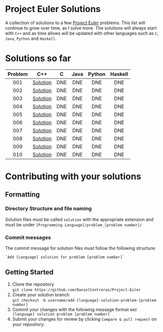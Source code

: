# Project Euler Solutions

A collection of solutions to a few [Project Euler](https://projecteuler.net/) problems. This list will continue to grow over time, as I solve more. The solutions will always start with `C++` and as time allows will be updated with other languages such as `C`, `Java`, `Python` and `Haskell`. 

# Solutions so far

| Problem | C++                                                                                                     | C   | Java | Python | Haskell |
| :-:     | :-:                                                                                                     | :-: | :-:  | :-:    | :-:        |
| 001     | [Solution](https://github.com/DanielContreras/project_euler/blob/master/C++/problem_001/solution.cpp) | DNE | DNE  | DNE    | DNE        |
| 002     | [Solution](https://github.com/DanielContreras/project_euler/blob/master/C++/problem_002/solution.cpp) | DNE | DNE  | DNE    | DNE        |
| 003     | [Solution](https://github.com/DanielContreras/project_euler/blob/master/C++/problem_003/solution.cpp) | DNE | DNE  | DNE    | DNE        |
| 004     | [Solution](https://github.com/DanielContreras/project_euler/blob/master/C++/problem_004/solution.cpp) | DNE | DNE  | DNE    | DNE        |
| 005     | [Solution](https://github.com/DanielContreras/project_euler/blob/master/C++/problem_005/solution.cpp) | DNE | DNE  | DNE    | DNE        |
| 006     | [Solution](https://github.com/DanielContreras/project_euler/blob/master/C++/problem_006/solution.cpp) | DNE | DNE  | DNE    | DNE        |
| 007     | [Solution](https://github.com/DanielContreras/project_euler/blob/master/C++/problem_007/solution.cpp) | DNE | DNE  | DNE    | DNE        |
| 008     | [Solution](https://github.com/DanielContreras/project_euler/blob/master/C++/problem_008/solution.cpp) | DNE | DNE  | DNE    | DNE        |
| 009     | [Solution](https://github.com/DanielContreras/project_euler/blob/master/C++/problem_009/solution.cpp) | DNE | DNE  | DNE    | DNE        |
| 010     | [Solution](https://github.com/DanielContreras/project_euler/blob/master/C++/problem_010/solution.cpp) | DNE | DNE  | DNE    | DNE        |

# Contributing with your solutions

## Formatting

### Directory Structure and file naming

Solution files must be called `solution` with the appropriate extension and must be under `[Programming Language]/problem_[problem number]/`

### Commit messages

The commit message for solution files must follow the following structure:  

    `Add [Language] solution for problem [problem number]`

## Getting Started

1. Clone the repository  
    `git clone https://github.com/DanielContreras/Project-Euler`
2. Create your solution branch  
    `git checkout -b username/add-[language]-solution-problem-[problem number]`
3. Commit your changes with the following message format
    `Add [language] solution problem [problem number]`
3. Submit your changes for review by clicking `Compare & pull request` on your repository. 
